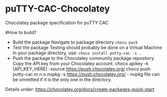 # puTTY-CAC-Chocolatey
Chocolatey package specification for puTTY CAC

#How to build?
- Build the package
Navigate to package directory
`choco pack`
- Test the package
Testing should probably be done on a Virtual Machine
In your package directory, use:
`choco install putty-cac -s .`
- Push the package to the Chocolatey community package repository:
Copy the API key from your Chocolatey account.
choco apikey -k [API_KEY_HERE] -source https://push.chocolatey.org/
choco push putty-cac.m.n.o.nupkg -s https://push.chocolatey.org/ - nupkg file can be ommitted if it is the only one in the directory.

Details under: https://chocolatey.org/docs/create-packages-quick-start